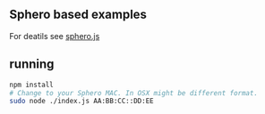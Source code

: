 ## Sphero based examples

For deatils see [sphero.js](https://github.com/orbotix/sphero.js)

## running

```bash
npm install
# Change to your Sphero MAC. In OSX might be different format.
sudo node ./index.js AA:BB:CC::DD:EE
```
